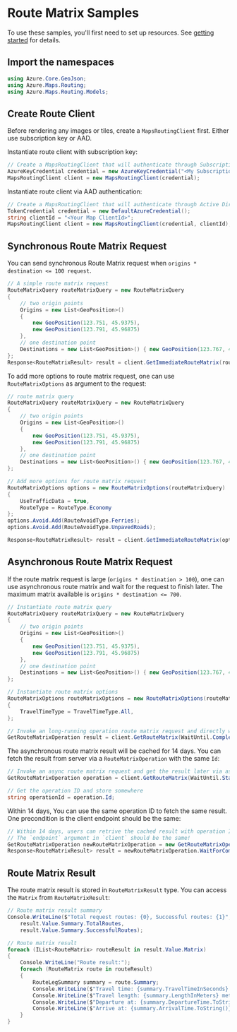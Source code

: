 # Route Matrix Samples

To use these samples, you'll first need to set up resources. See [getting started](https://github.com/Azure/azure-sdk-for-net/tree/main/sdk/maps/Azure.Maps.Routing#getting-started) for details.

## Import the namespaces

```C# Snippet:RouteImportNamespace
using Azure.Core.GeoJson;
using Azure.Maps.Routing;
using Azure.Maps.Routing.Models;
```

## Create Route Client

Before rendering any images or tiles, create a `MapsRoutingClient` first. Either use subscription key or AAD.

Instantiate route client with subscription key:

```C# Snippet:InstantiateRouteClientViaSubscriptionKey
// Create a MapsRoutingClient that will authenticate through Subscription Key (Shared key)
AzureKeyCredential credential = new AzureKeyCredential("<My Subscription Key>");
MapsRoutingClient client = new MapsRoutingClient(credential);
```

Instantiate route client via AAD authentication:

```C# Snippet:InstantiateRouteClientViaAAD
// Create a MapsRoutingClient that will authenticate through Active Directory
TokenCredential credential = new DefaultAzureCredential();
string clientId = "<Your Map ClientId>";
MapsRoutingClient client = new MapsRoutingClient(credential, clientId);
```

## Synchronous Route Matrix Request

You can send synchronous Route Matrix request when `origins * destination <= 100 request`.

```C# Snippet:GetImmediateRouteMatrix
// A simple route matrix request
RouteMatrixQuery routeMatrixQuery = new RouteMatrixQuery
{
    // two origin points
    Origins = new List<GeoPosition>()
    {
        new GeoPosition(123.751, 45.9375),
        new GeoPosition(123.791, 45.96875)
    },
    // one destination point
    Destinations = new List<GeoPosition>() { new GeoPosition(123.767, 45.90625) },
};
Response<RouteMatrixResult> result = client.GetImmediateRouteMatrix(routeMatrixQuery);
```

To add more options to route matrix request, one can use `RouteMatrixOptions` as argument to the request:

```C# Snippet:SyncRouteMatrixWithOptions
// route matrix query
RouteMatrixQuery routeMatrixQuery = new RouteMatrixQuery
{
    // two origin points
    Origins = new List<GeoPosition>()
    {
        new GeoPosition(123.751, 45.9375),
        new GeoPosition(123.791, 45.96875)
    },
    // one destination point
    Destinations = new List<GeoPosition>() { new GeoPosition(123.767, 45.90625) },
};

// Add more options for route matrix request
RouteMatrixOptions options = new RouteMatrixOptions(routeMatrixQuery)
{
    UseTrafficData = true,
    RouteType = RouteType.Economy
};
options.Avoid.Add(RouteAvoidType.Ferries);
options.Avoid.Add(RouteAvoidType.UnpavedRoads);

Response<RouteMatrixResult> result = client.GetImmediateRouteMatrix(options);
```

## Asynchronous Route Matrix Request

If the route matrix request is large (`origins * destination > 100`), one can use asynchronous route matrix and wait for the request to finish later. The maximum matrix available is `origins * destination <= 700`.

```C# Snippet:SimpleAsyncRouteMatrixRequest
// Instantiate route matrix query
RouteMatrixQuery routeMatrixQuery = new RouteMatrixQuery
{
    // two origin points
    Origins = new List<GeoPosition>()
    {
        new GeoPosition(123.751, 45.9375),
        new GeoPosition(123.791, 45.96875)
    },
    // one destination point
    Destinations = new List<GeoPosition>() { new GeoPosition(123.767, 45.90625) },
};

// Instantiate route matrix options
RouteMatrixOptions routeMatrixOptions = new RouteMatrixOptions(routeMatrixQuery)
{
    TravelTimeType = TravelTimeType.All,
};

// Invoke an long-running operation route matrix request and directly wait for completion
GetRouteMatrixOperation result = client.GetRouteMatrix(WaitUntil.Completed, routeMatrixOptions);
```

The asynchronous route matrix result will be cached for 14 days. You can fetch the result from server via a `RouteMatrixOperation` with the same `Id`:

```C# Snippet:AsyncRouteMatrixRequestWithOperationId
// Invoke an async route matrix request and get the result later via assigning `WaitUntil.Started`
GetRouteMatrixOperation operation = client.GetRouteMatrix(WaitUntil.Started, routeMatrixOptions);

// Get the operation ID and store somewhere
string operationId = operation.Id;
```

Within 14 days, You can use the same operation ID to fetch the same result. One precondition is the client endpoint should be the same:

```C# Snippet:AsyncRouteMatrixRequestWithOperationId2
// Within 14 days, users can retrive the cached result with operation ID
// The `endpoint` argument in `client` should be the same!
GetRouteMatrixOperation newRouteMatrixOperation = new GetRouteMatrixOperation(client, operationId);
Response<RouteMatrixResult> result = newRouteMatrixOperation.WaitForCompletion();
```

## Route Matrix Result

The route matrix result is stored in `RouteMatrixResult` type. You can access the `Matrix` from `RouteMatrixResult`:

```C# Snippet:RouteMatrixResult
// Route matrix result summary
Console.WriteLine($"Total request routes: {0}, Successful routes: {1}",
    result.Value.Summary.TotalRoutes,
    result.Value.Summary.SuccessfulRoutes);

// Route matrix result
foreach (IList<RouteMatrix> routeResult in result.Value.Matrix)
{
    Console.WriteLine("Route result:");
    foreach (RouteMatrix route in routeResult)
    {
        RouteLegSummary summary = route.Summary;
        Console.WriteLine($"Travel time: {summary.TravelTimeInSeconds} seconds");
        Console.WriteLine($"Travel length: {summary.LengthInMeters} meters");
        Console.WriteLine($"Departure at: {summary.DepartureTime.ToString()} meters");
        Console.WriteLine($"Arrive at: {summary.ArrivalTime.ToString()} meters");
    }
}
```
